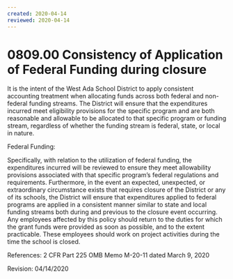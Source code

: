 ```yaml
---
created: 2020-04-14
reviewed: 2020-04-14
---
```


# 0809.00 Consistency of Application of Federal Funding during closure

It is the intent of the West Ada School District to apply consistent accounting treatment when allocating funds
across both federal and non-federal funding streams. The District will ensure that the expenditures incurred meet
eligibility provisions for the specific program and are both reasonable and allowable to be allocated to that specific
program or funding stream, regardless of whether the funding stream is federal, state, or local in nature.

Federal Funding:

Specifically, with relation to the utilization of federal funding, the expenditures incurred will be reviewed to ensure
they meet allowability provisions associated with that specific program’s federal regulations and requirements.
Furthermore, in the event an expected, unexpected, or extraordinary circumstance exists that requires closure of
the District or any of its schools, the District will ensure that expenditures applied to federal programs are applied in
a consistent manner similar to state and local funding streams both during and previous to the closure event
occurring. Any employees affected by this policy should return to the duties for which the grant funds were provided
as soon as possible, and to the extent practicable. These employees should work on project activities during the time
the school is closed.

References:
2 CFR Part 225
OMB Memo M-20-11 dated March 9, 2020

Revision: 04/14/2020

